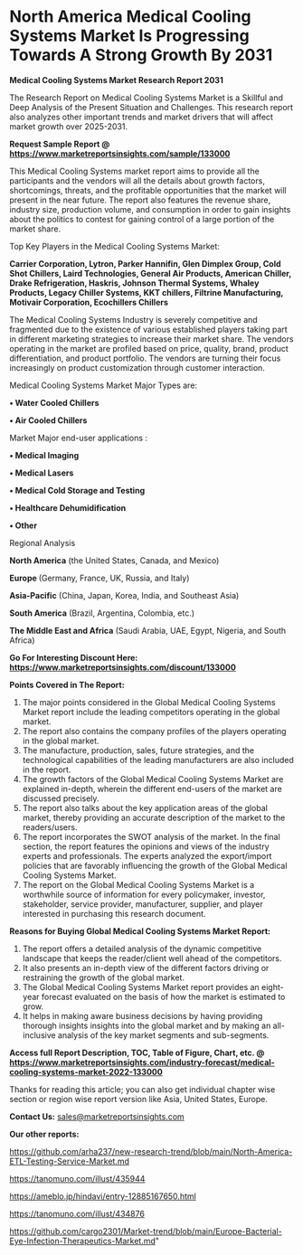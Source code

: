 # North America Medical Cooling Systems Market Is Progressing Towards A Strong Growth By 2031

<strong>Medical Cooling Systems Market Research Report 2031</strong>

The Research Report on Medical Cooling Systems Market is a Skillful and Deep Analysis of the Present Situation and Challenges. This research report also analyzes other important trends and market drivers that will affect market growth over 2025-2031.

<strong>Request Sample Report @ <a href=https://www.marketreportsinsights.com/sample/133000>https://www.marketreportsinsights.com/sample/133000</a></strong>

This Medical Cooling Systems market report aims to provide all the participants and the vendors will all the details about growth factors, shortcomings, threats, and the profitable opportunities that the market will present in the near future. The report also features the revenue share, industry size, production volume, and consumption in order to gain insights about the politics to contest for gaining control of a large portion of the market share.

Top Key Players in the Medical Cooling Systems Market:

<strong>Carrier Corporation, Lytron, Parker Hannifin, Glen Dimplex Group, Cold Shot Chillers, Laird Technologies, General Air Products, American Chiller, Drake Refrigeration, Haskris, Johnson Thermal Systems, Whaley Products, Legacy Chiller Systems, KKT chillers, Filtrine Manufacturing, Motivair Corporation, Ecochillers Chillers</strong>

The Medical Cooling Systems Industry is severely competitive and fragmented due to the existence of various established players taking part in different marketing strategies to increase their market share. The vendors operating in the market are profiled based on price, quality, brand, product differentiation, and product portfolio. The vendors are turning their focus increasingly on product customization through customer interaction.

Medical Cooling Systems Market Major Types are:

<strong>• Water Cooled Chillers

• Air Cooled Chillers</strong>

Market Major end-user applications :

<strong>• Medical Imaging

• Medical Lasers

• Medical Cold Storage and Testing

• Healthcare Dehumidification

• Other</strong>

Regional Analysis

</u><strong><b>North America</b></strong> (the United States, Canada, and Mexico)

<strong><b>Europe </b></strong>(Germany, France, UK, Russia, and Italy)

<strong><b>Asia-Pacific</b></strong> (China, Japan, Korea, India, and Southeast Asia)

<strong><b>South America</b></strong> (Brazil, Argentina, Colombia, etc.)

<strong><b>The Middle East and Africa</b></strong> (Saudi Arabia, UAE, Egypt, Nigeria, and South Africa)

<strong>Go For Interesting Discount Here: <a href=https://www.marketreportsinsights.com/discount/133000>https://www.marketreportsinsights.com/discount/133000</a></strong>

<strong>Points Covered in The Report:</strong>
<ol>
  <li>The major points considered in the Global Medical Cooling Systems Market report include the leading competitors operating in the global market.</li>
  <li>The report also contains the company profiles of the players operating in the global market.</li>
  <li>The manufacture, production, sales, future strategies, and the technological capabilities of the leading manufacturers are also included in the report.</li>
  <li>The growth factors of the Global Medical Cooling Systems Market are explained in-depth, wherein the different end-users of the market are discussed precisely.</li>
  <li>The report also talks about the key application areas of the global market, thereby providing an accurate description of the market to the readers/users.</li>
  <li>The report incorporates the SWOT analysis of the market. In the final section, the report features the opinions and views of the industry experts and professionals. The experts analyzed the export/import policies that are favorably influencing the growth of the Global Medical Cooling Systems Market.</li>
  <li>The report on the Global Medical Cooling Systems Market is a worthwhile source of information for every policymaker, investor, stakeholder, service provider, manufacturer, supplier, and player interested in purchasing this research document.</li>
</ol>
<strong>Reasons for Buying Global Medical Cooling Systems Market Report:</strong>

<ol>
  <li>The report offers a detailed analysis of the dynamic competitive landscape that keeps the reader/client well ahead of the competitors.</li>
  <li>It also presents an in-depth view of the different factors driving or restraining the growth of the global market.</li>
  <li>The Global Medical Cooling Systems Market report provides an eight-year forecast evaluated on the basis of how the market is estimated to grow.</li>
  <li>It helps in making aware business decisions by having providing thorough insights insights into the global market and by making an all-inclusive analysis of the key market segments and sub-segments.</li>
</ol>
<strong>Access full Report Description, TOC, Table of Figure, Chart, etc. @ <a href=https://www.marketreportsinsights.com/industry-forecast/medical-cooling-systems-market-2022-133000>https://www.marketreportsinsights.com/industry-forecast/medical-cooling-systems-market-2022-133000</a></strong>


Thanks for reading this article; you can also get individual chapter wise section or region wise report version like Asia, United States, Europe.

<strong>Contact Us:</strong>
sales@marketreportsinsights.com

<strong>Our other reports:</strong>

<a href=https://github.com/arha237/new-research-trend/blob/main/North-America-ETL-Testing-Service-Market.md>https://github.com/arha237/new-research-trend/blob/main/North-America-ETL-Testing-Service-Market.md</a>

<a href=https://tanomuno.com/illust/435944>https://tanomuno.com/illust/435944</a>

<a href=https://ameblo.jp/hindavi/entry-12885167650.html>https://ameblo.jp/hindavi/entry-12885167650.html</a>

<a href=https://tanomuno.com/illust/434876>https://tanomuno.com/illust/434876</a>

<a href=https://github.com/cargo2301/Market-trend/blob/main/Europe-Bacterial-Eye-Infection-Therapeutics-Market.md>https://github.com/cargo2301/Market-trend/blob/main/Europe-Bacterial-Eye-Infection-Therapeutics-Market.md</a>"
